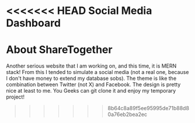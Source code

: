 <<<<<<< HEAD
Social Media Dashboard
=======
# About ShareTogether

Another serious website that I am working on, and this time, it is MERN stack! From this I tended to simulate a social media (not a real one, because I don't have money to extend my database sobs). The theme is like the combination between Twitter (not X) and Facebook. The design is pretty nice at least to me. You Geeks can git clone it and enjoy my temporary project!
>>>>>>> 8b64c8a89f5ee95995de71b88d80a76eb2bea2ec
